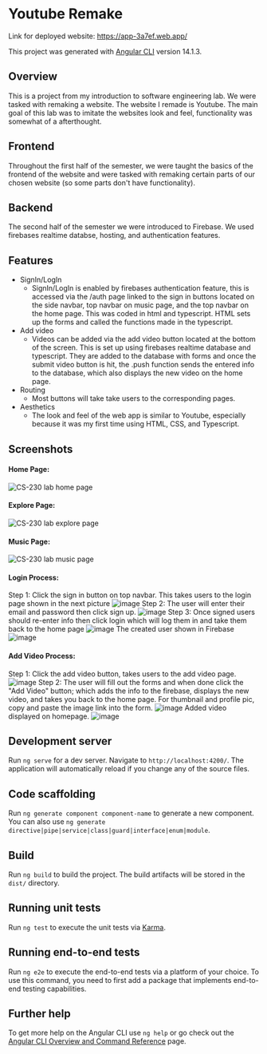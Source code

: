 # Youtube Remake 

Link for deployed website: https://app-3a7ef.web.app/

This project was generated with [Angular CLI](https://github.com/angular/angular-cli) version 14.1.3.

## Overview
This is a project from my introduction to software engineering lab. We were tasked with remaking a website. The website I remade is Youtube. The main goal of this lab was to imitate the websites look and feel, functionality was somewhat of a afterthought. 

## Frontend
Throughout the first half of the semester, we were taught the basics of the frontend of the website and were tasked with remaking certain parts of our chosen website (so some parts don't have functionality). 

## Backend
The second half of the semester  we were introduced to Firebase. We used firebases realtime databse, hosting, and authentication features.

## Features
  - SignIn/LogIn 
    - SignIn/LogIn is enabled by firebases authentication feature, this is accessed via the /auth page linked to the sign in buttons located on the side navbar, top navbar on music page, and the top navbar on the home page. This was coded in html and typescript. HTML sets up the forms and called the functions made in the typescript.
  - Add video
    - Videos can be added via the add video button located at the bottom of the screen. This is set up using firebases realtime database and typescript. They are added to the database with forms and once the submit video button is hit, the .push function sends the entered info to the database, which also displays the new video on the home page. 
  - Routing
    - Most buttons will take take users to the corresponding pages.
  - Aesthetics 
    - The look and feel of the web app is similar to Youtube, especially because it was my  first time using HTML, CSS, and Typescript.
  


## Screenshots

#### Home Page:

![CS-230 lab home page](https://user-images.githubusercontent.com/111936234/208282950-0ff8deb2-d033-442f-afe4-715e7294c09d.png)

#### Explore Page:

![CS-230 lab explore page](https://user-images.githubusercontent.com/111936234/208282954-8dd667df-7681-4168-8c6b-08e7dcd65283.png)

#### Music Page:

![CS-230 lab music page](https://user-images.githubusercontent.com/111936234/208282957-c1eb6ab0-6da4-4ef7-9482-915023004a4c.png)

#### Login Process:
Step 1: Click the sign in button on top navbar. This takes users to the login page shown in the next picture
![image](https://user-images.githubusercontent.com/111936234/208514195-f0e1464a-cfe1-4093-a85f-0d965bb87ed8.png)
Step 2: The user will enter their email and password then click sign up. 
![image](https://user-images.githubusercontent.com/111936234/208514379-cf3f93cf-7b1d-4dcf-b758-32174808b5d2.png)
Step 3: Once signed users should re-enter info then click login which will log them in and take them back to the home page
![image](https://user-images.githubusercontent.com/111936234/208514540-20672b21-4843-48e5-b43c-ed6bdc4722b6.png)
The created user shown in Firebase
![image](https://user-images.githubusercontent.com/111936234/208514757-c1bae860-d9ee-43fc-9506-2b126c254e57.png)


#### Add Video Process:
Step 1: Click the add video button, takes users to the add video page.
![image](https://user-images.githubusercontent.com/111936234/208513275-158ab536-479f-4edd-bdd2-c3134752d556.png)
Step 2: The user will fill out the forms and when done click the "Add Video" button; which adds the info to the firebase, displays the new video, and takes you back to the home page. For thumbnail and profile pic, copy and paste the image link into the form.
![image](https://user-images.githubusercontent.com/111936234/208513691-d2abcaca-920f-4b7d-b808-17669cd3b4a3.png)
Added video displayed on homepage.
![image](https://user-images.githubusercontent.com/111936234/208513880-54a28c92-8297-4ef0-ae09-69ddd5f88ad2.png)




## Development server

Run `ng serve` for a dev server. Navigate to `http://localhost:4200/`. The application will automatically reload if you change any of the source files.

## Code scaffolding

Run `ng generate component component-name` to generate a new component. You can also use `ng generate directive|pipe|service|class|guard|interface|enum|module`.

## Build

Run `ng build` to build the project. The build artifacts will be stored in the `dist/` directory.

## Running unit tests

Run `ng test` to execute the unit tests via [Karma](https://karma-runner.github.io).

## Running end-to-end tests

Run `ng e2e` to execute the end-to-end tests via a platform of your choice. To use this command, you need to first add a package that implements end-to-end testing capabilities.

## Further help

To get more help on the Angular CLI use `ng help` or go check out the [Angular CLI Overview and Command Reference](https://angular.io/cli) page.
